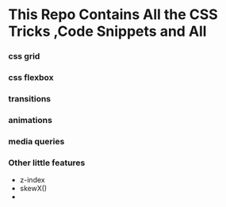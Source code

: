 # This Repo Contains All the CSS Tricks ,Code Snippets and All

### css grid

### css flexbox

### transitions

### animations

### media queries

### Other little features
- z-index
- skewX()
- 
